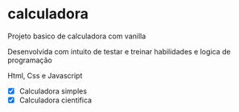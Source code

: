 # calculadora
Projeto basico de calculadora com vanilla

Desenvolvida com intuito de testar e treinar habilidades e logica de programação
<p>Html, Css e Javascript</p>

- [X] Calculadora simples
- [X] Calculadora cientifica
